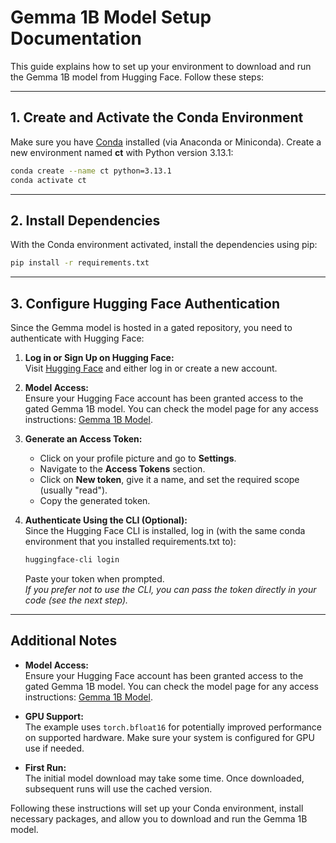 # Gemma 1B Model Setup Documentation

This guide explains how to set up your environment to download and run the Gemma 1B model from Hugging Face. Follow these steps:

---

## 1. Create and Activate the Conda Environment

Make sure you have [Conda](https://www.anaconda.com/docs/getting-started/miniconda/main) installed (via Anaconda or Miniconda). Create a new environment named **ct** with Python version 3.13.1:

```bash
conda create --name ct python=3.13.1
conda activate ct
```

---

## 2. Install Dependencies

With the Conda environment activated, install the dependencies using pip:

```bash
pip install -r requirements.txt
```

---

## 3. Configure Hugging Face Authentication

Since the Gemma model is hosted in a gated repository, you need to authenticate with Hugging Face:

1. **Log in or Sign Up on Hugging Face:**  
   Visit [Hugging Face](https://huggingface.co/) and either log in or create a new account.

2. **Model Access:**  
   Ensure your Hugging Face account has been granted access to the gated Gemma 1B model. You can check the model page for any access instructions: [Gemma 1B Model](https://huggingface.co/google/gemma-3-1b-it).

3. **Generate an Access Token:**  
   - Click on your profile picture and go to **Settings**.
   - Navigate to the **Access Tokens** section.
   - Click on **New token**, give it a name, and set the required scope (usually "read").
   - Copy the generated token.

4. **Authenticate Using the CLI (Optional):**  
   Since the Hugging Face CLI is installed, log in (with the same conda environment that you installed requirements.txt to):

   ```bash
   huggingface-cli login
   ```

   Paste your token when prompted.  
   *If you prefer not to use the CLI, you can pass the token directly in your code (see the next step).*

---

## Additional Notes

- **Model Access:**  
  Ensure your Hugging Face account has been granted access to the gated Gemma 1B model. You can check the model page for any access instructions: [Gemma 1B Model](https://huggingface.co/google/gemma-3-1b-it).

- **GPU Support:**  
  The example uses `torch.bfloat16` for potentially improved performance on supported hardware. Make sure your system is configured for GPU use if needed.

- **First Run:**  
  The initial model download may take some time. Once downloaded, subsequent runs will use the cached version.

Following these instructions will set up your Conda environment, install necessary packages, and allow you to download and run the Gemma 1B model.